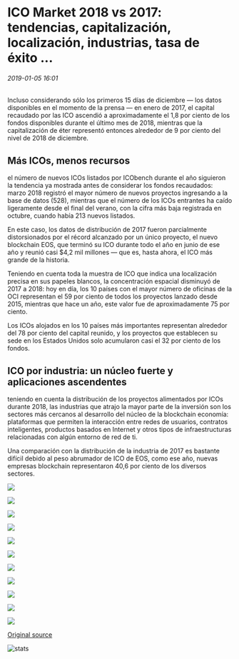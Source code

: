 # ICO Market 2018 vs 2017: tendencias, capitalización, localización, industrias, tasa de éxito ...

###### 2019-01-05 16:01

Incluso considerando sólo los primeros 15 días de diciembre — los datos disponibles en el momento de la prensa — en enero de 2017, el capital recaudado por las ICO ascendió a aproximadamente el 1,8 por ciento de los fondos disponibles durante el último mes de 2018, mientras que la capitalización de éter representó entonces alrededor de 9 por ciento del nivel de 2018 de diciembre.

## Más ICOs, menos recursos

el número de nuevos ICOs listados por ICObench durante el año siguieron la tendencia ya mostrada antes de considerar los fondos recaudados: marzo 2018 registró el mayor número de nuevos proyectos ingresando a la base de datos (528), mientras que el número de los ICOs entrantes ha caído ligeramente desde el final del verano, con la cifra más baja registrada en octubre, cuando había 213 nuevos listados.

En este caso, los datos de distribución de 2017 fueron parcialmente distorsionados por el récord alcanzado por un único proyecto, el nuevo blockchain EOS, que terminó su ICO durante todo el año en junio de ese año y reunió casi $4,2 mil millones — que es, hasta ahora, el ICO más grande de la historia.

Teniendo en cuenta toda la muestra de ICO que indica una localización precisa en sus papeles blancos, la concentración espacial disminuyó de 2017 a 2018: hoy en día, los 10 países con el mayor número de oficinas de la OCI representan el 59 por ciento de todos los proyectos lanzado desde 2015, mientras que hace un año, este valor fue de aproximadamente 75 por ciento.

Los ICOs alojados en los 10 países más importantes representan alrededor del 78 por ciento del capital reunido, y los proyectos que establecen su sede en los Estados Unidos solo acumularon casi el 32 por ciento de los fondos.

## ICO por industria: un núcleo fuerte y aplicaciones ascendentes

teniendo en cuenta la distribución de los proyectos alimentados por ICOs durante 2018, las industrias que atrajo la mayor parte de la inversión son los sectores más cercanos al desarrollo del núcleo de la blockchain economía: plataformas que permiten la interacción entre redes de usuarios, contratos inteligentes, productos basados en Internet y otros tipos de infraestructuras relacionadas con algún entorno de red de ti.

Una comparación con la distribución de la industria de 2017 es bastante difícil debido al peso abrumador de ICO de EOS, como ese año, nuevas empresas blockchain representaron 40,6 por ciento de los diversos sectores.

![](https://s3.cointelegraph.com/storage/uploads/view/6debf62cb873701bcc4fb796cdc10baf.png)

![](https://s3.cointelegraph.com/storage/uploads/view/97f76b9268f92fed3ac50ecacadeff23.png)

![](https://s3.cointelegraph.com/storage/uploads/view/0767df9ae4a5623ffc54c4e49dc09c53.png)

![](https://s3.cointelegraph.com/storage/uploads/view/89f751ff32f54e637753698387e65f7d.png)

![](https://s3.cointelegraph.com/storage/uploads/view/b2b6437719394e2fa561a2fe52699cde.png)

![](https://s3.cointelegraph.com/storage/uploads/view/2056629ab6527fd9744cbea67d1185c1.png)

![](https://s3.cointelegraph.com/storage/uploads/view/8f3b2c2978370766f4b503b894bf93c0.png)

![](https://s3.cointelegraph.com/storage/uploads/view/73ead97a35030495d407b7b2a31c5f88.png)

![](https://s3.cointelegraph.com/storage/uploads/view/4bd25496b9ab6451df82c828925c113f.png)

![](https://s3.cointelegraph.com/storage/uploads/view/f3f39dc52aa5ed63d77ef3ebbe3b5f3a.png)

![](https://s3.cointelegraph.com/storage/uploads/view/8e96201e14d11ab70fefea28cf17c25a.png)

[Original source](https://cointelegraph.com/news/ico-market-2018-vs-2017-trends-capitalization-localization-industries-success-rate)

![stats](https://c.statcounter.com/11760860/0/a89fa40b/1/ "stats")